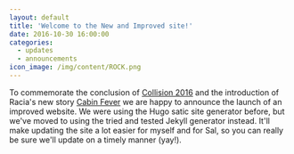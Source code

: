 ```yaml
---
layout: default
title: 'Welcome to the New and Improved site!'
date: 2016-10-30 16:00:00
categories:
  - updates
  - announcements
icon_image: /img/content/ROCK.png
---
```


To commemorate the conclusion of [Collision 2016]() and the introduction of Racia's new story [Cabin Fever]() we are happy to announce the launch of an improved website. We were using the Hugo satic site generator before, but we've moved to using the tried and tested Jekyll generator instead. It'll make updating the site a lot easier for myself and for Sal, so you can really be sure we'll update on a timely manner (yay!).
